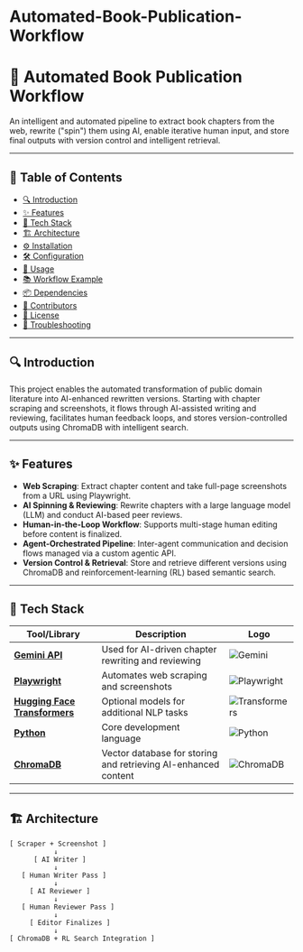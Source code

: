 # Automated-Book-Publication-Workflow

# 📘 Automated Book Publication Workflow

An intelligent and automated pipeline to extract book chapters from the web, rewrite ("spin") them using AI, enable iterative human input, and store final outputs with version control and intelligent retrieval.

---

## 🧭 Table of Contents

- [🔍 Introduction](#-introduction)  
- [✨ Features](#-features)  
- [🧰 Tech Stack](#-tech-stack)  
- [🏗️ Architecture](#-architecture)  
- [⚙️ Installation](#-installation)  
- [🛠️ Configuration](#-configuration)  
- [🚀 Usage](#-usage)  
- [📚 Workflow Example](#-workflow-example)  
- [📦 Dependencies](#-dependencies)  
- [👥 Contributors](#-contributors)  
- [🪪 License](#-license)  
- [🐞 Troubleshooting](#-troubleshooting)

---

## 🔍 Introduction

This project enables the automated transformation of public domain literature into AI-enhanced rewritten versions. Starting with chapter scraping and screenshots, it flows through AI-assisted writing and reviewing, facilitates human feedback loops, and stores version-controlled outputs using ChromaDB with intelligent search.

---

## ✨ Features

- **Web Scraping**: Extract chapter content and take full-page screenshots from a URL using Playwright.
- **AI Spinning & Reviewing**: Rewrite chapters with a large language model (LLM) and conduct AI-based peer reviews.
- **Human-in-the-Loop Workflow**: Supports multi-stage human editing before content is finalized.
- **Agent-Orchestrated Pipeline**: Inter-agent communication and decision flows managed via a custom agentic API.
- **Version Control & Retrieval**: Store and retrieve different versions using ChromaDB and reinforcement-learning (RL) based semantic search.

---

## 🧰 Tech Stack

| Tool/Library | Description | Logo |
|--------------|-------------|------|
| **[Gemini API](https://ai.google.dev/)** | Used for AI-driven chapter rewriting and reviewing | ![Gemini](https://upload.wikimedia.org/wikipedia/commons/thumb/5/5e/Google_Gemini_logo.svg/120px-Google_Gemini_logo.svg.png) |
| **[Playwright](https://playwright.dev/)** | Automates web scraping and screenshots | ![Playwright](https://playwright.dev/img/playwright-logo.svg) |
| **[Hugging Face Transformers](https://huggingface.co/transformers/)** | Optional models for additional NLP tasks | ![Transformers](https://huggingface.co/front/assets/huggingface_logo-noborder.svg) |
| **[Python](https://www.python.org/)** | Core development language | ![Python](https://www.python.org/static/community_logos/python-logo.png) |
| **[ChromaDB](https://www.trychroma.com/)** | Vector database for storing and retrieving AI-enhanced content | ![ChromaDB](https://avatars.githubusercontent.com/u/111155219?s=200&v=4) |

---

## 🏗️ Architecture

```text
[ Scraper + Screenshot ]
           ↓
      [ AI Writer ]
           ↓
   [ Human Writer Pass ]
           ↓
     [ AI Reviewer ]
           ↓
   [ Human Reviewer Pass ]
           ↓
     [ Editor Finalizes ]
           ↓
[ ChromaDB + RL Search Integration ]

